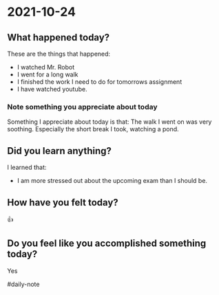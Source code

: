 # 2021-10-24

## What happened today?
These are the things that happened:
- I watched Mr. Robot
- I went for a long walk
- I finished the work I need to do for tomorrows assignment
- I have watched youtube.
### Note something you appreciate about today
Something I appreciate about today is that:
The walk I went on was very soothing. Especially the short break I took, watching a pond.

## Did you learn anything?
I learned that:
- I am more stressed out about the upcoming exam than I should be.

## How have you felt today?
👍

## Do you feel like you accomplished something today?
Yes

#daily-note